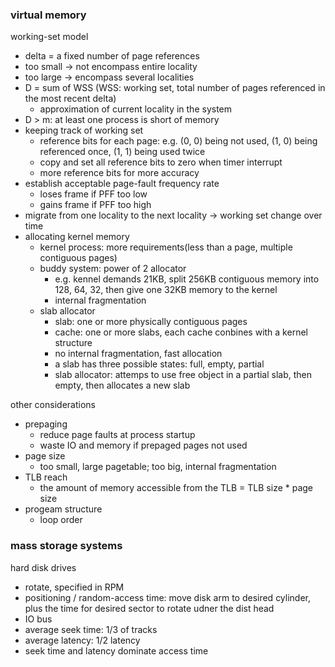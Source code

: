 ### virtual memory

working-set model
- delta = a fixed number of page references
- too small -> not encompass entire locality
- too large -> encompass several localities
- D = sum of WSS (WSS: working set, total number of pages referenced in the most recent delta)
    - approximation of current locality in the system
- D > m: at least one process is short of memory
- keeping track of working set
    - reference bits for each page: e.g. (0, 0) being not used, (1, 0) being referenced once, (1, 1) being used twice
    - copy and set all reference bits to zero when timer interrupt
    - more reference bits for more accuracy
- establish acceptable page-fault frequency rate
    - loses frame if PFF too low
    - gains frame if PFF too high
- migrate from one locality to the next locality -> working set change over time
- allocating kernel memory
    - kernel process: more requirements(less than a page, multiple contiguous pages)
    - buddy system: power of 2 allocator
        - e.g. kennel demands 21KB, split 256KB contiguous memory into 128, 64, 32, then give one 32KB memory to the kernel
        - internal fragmentation
    - slab allocator
        - slab: one or more physically contiguous pages
        - cache: one or more slabs, each cache conbines with a kernel structure
        - no internal fragmentation, fast allocation
        - a slab has three possible states: full, empty, partial
        - slab allocator: attemps to use free object in a partial slab, then empty, then allocates a new slab

other considerations
- prepaging
    - reduce page faults at process startup
    - waste IO and memory if prepaged pages not used
- page size
    - too small, large pagetable; too big, internal fragmentation
- TLB reach
    - the amount of memory accessible from the TLB = TLB size * page size
- progeam structure
    - loop order

### mass storage systems

hard disk drives
- rotate, specified in RPM
- positioning / random-access time: move disk arm to desired cylinder, plus the time for desired sector to rotate udner the dist head
- IO bus
- average seek time: 1/3 of tracks
- average latency: 1/2 latency
- seek time and latency dominate access time
